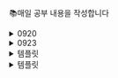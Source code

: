 📚매일 공부 내용을 작성합니다

<details>
<summary>0920</summary>
<div markdown="1">

### 0920

웹브라우저는 어떤 파일을 읽어낼 수 있을까? 대표적으로 HTML
내부 스크립트 js 혹은 외부 js 가져와서 쓸 수 있음
**defer, async 옵션**
: 자스 실행할때 스크립트 실행 시점 조절
[참고](https://ko.javascript.info/script-async-defer)
defer: html 파싱과정에서 다운로드도 실행도 병렬로 수행

함수의 본질: 코드를 일괄적으로 실행시키는 것

내 작업공간이 루트폴더가 되도록
새폴더 생성 후 cd

```
npm init -y
npm install typescript -D (루트폴더에만)
npm install -D ts-node (루트폴더에만)
npx tsc -v
npx ts-node -v
```

view -> command Pallete -> 맨 아래 code runner 추가

```
# setting
# code-runner.excutorMap 추가
"code-runner.clearPreviousOutput": true,
"code-runner.executorMap": {
  "typescript": "node_modules/.bin/ts-node"
},
```

npx tsc -init

Symbol 타입 첨봄 ㅁㅊ
자스는 함수도 객체로 취급한다. 일급객체 검색 ㄱ
안녕

</div>
</details>

<details>
<summary>0923</summary>
<div markdown="2">

[엔피엠 트렌드](https://npmtrends.com)

리액트에서 클래스를 사용하지 않게된 계기
[확인](https://ko.legacy.reactjs.org/docs/hooks-intro-html#motivation)

가상 DOM이 실제 DOM보다 무조건적으로 빠른 것은 아니다
리액트는 실제 DOM을 기반으로 가상 DOM을 2개 만들고, 뭔가 업데이트가 생기면 업데이트 전/후 가상 DOM을 비교하면서 변경된 부분을 찾게 되는데요, 이 과정이 바로 Diffing(디핑)입니다.

```
업데이트 전
<div>
	<p>안녕하세요</p>
</div>

업데이트 후
<div>
	<p>안녕히계세요!</p>
</div>
```

상태가 변경될수 있는 동적인 콘텐츠보다 정적인 콘텐츠가 더 많다면, 특정 상황에서는 가상 DOM에서 Diffing을 진행하는 과정이 비효율적이고 느리다고 볼 수 있을 것 같습니다.
다만 그렇다고 해도 일반적인 경우에는 가상 DOM이 충분히 빠르기 때문에 굳이 이러한 이유로 가상 DOM을 사용하는 리액트를 기피해야 할 이유는 전혀 없다고 생각합니다

</div>
</details>

<details>
<summary>템플릿</summary>
<div markdown="3">

html+css 공부 필수다 꼭 해라 예..
프레임워크와 라이브러리의 차이: 개발자의 자유도 유무

```
npm create vite@latest (.)
cd 플젝명
```

[테일윈드 설치법](https://tailwindcss.com/docs/guides/vite)

npm: node package manager설치
npx: node package excute 실행

깃은 SSH로 쓰세용.. 넵
https://algoroot.tistory.com/16

```
로컬에 확인된 내용
git config --list
로컬명에 지정하기
git config --local user.name
git config --local user.email
```

나만의 스타터팩을 만들어서 활용하면 좋다!!

tailwindCss extension intelliSense어쩌구 깔면 편함

```
"css.lint.unknownAtRules": "ignore", // 추가 or 업데이트
```

모바일에서 호버 뻬기(잘 안되고 느려지니..)

```
/** @type {import('tailwindcss').Config} */
module.exports = {
  future: {
    hoverOnlyWhenSupported: true,
  },
}
```

링크든 뭐든 적용하면 그만~!
링크태그가 더 퍼포먼스가 좋음
input, url 불러오는건 CSS에서 파싱이 됨

리액트는 깊이우선탐색(DFS)으로 렌더링됨
콘솔 두번찍히는데 컴포넌트에 오류있는지 확인하려고 pre렌더링 후 보여줌
개발모드에서 찍히는데 strict모드 해제하면 해결되긴 함 크게 신경안써도됨

이벤트 객체 타입추론하는법

```
const onClick = (event: any) => {
    console.log(event);
  };

      <button
        onClick={(event) => onClick(event)}
```

우선 애니로 박고, 인라인 함수 만들어서 마우스 올려보면 객체값 나옴
'React.MouseEvent<HTMLButtonElement, MouseEvent>' 이런식으로

SPA의 특징 알아둘 것
type 빼놓는 파일 확장자가 ~.d.ts 이면 import 안해도 자동으로 인식함

```
export default function App() {
  const printHello = (name: string) => {
    alert("Hello, " + name);
  };
  return (
    <div>
      <h1>app component</h1>
      // 매개변수의 여부에 따라 달라짐
      1. 이벤트핸들러
      <button onClick={printHello}>click</button>
      2. 함수 호출
      <button onClick={() => printHello("jon")}>click</button>
    </div>
  );
}
```

props내릴때 요소말고 {children}:{children:ReactNode}로 내리는 이유: HTML 태그 인식됨
`<strong>얌미</strong>`

</div>
</details>

<details>
<summary>템플릿</summary>
<div markdown="4">

</div>
</details>
